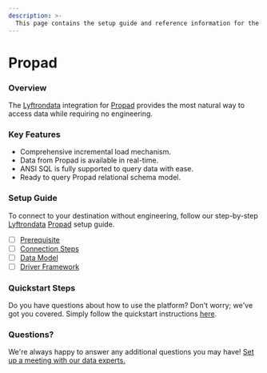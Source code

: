 ```yaml
---
description: >-
  This page contains the setup guide and reference information for the Propad source connector.
---
```


# Propad

### Overview

The [Lyftrondata](https://www.lyftrondata.com/) integration for [Propad](None) provides the most natural way to access data while requiring no engineering.

### Key Features

* Comprehensive incremental load mechanism.
* Data from Propad is available in real-time.&#x20;
* ANSI SQL is fully supported to query data with ease.
* Ready to query Propad relational schema model.

### Setup Guide

To connect to your destination without engineering, follow our step-by-step [Lyftrondata](https://www.lyftrondata.com/)  [Propad](None) setup guide.

* [ ] [Prerequisite](prerequisite.md)
* [ ] [Connection Steps](connection-steps.md)
* [ ] [Data Model](data-model/erd.md)
* [ ] [Driver Framework](driver-framework/)

### Quickstart Steps

Do you have questions about how to use the platform? Don't worry; we've got you covered. Simply follow the quickstart instructions [here](../README.md).

### Questions? <a href="#questions" id="questions"></a>

We're always happy to answer any additional questions you may have! [Set up a meeting with our data experts.](https://www.lyftrondata.com/book-a-meeting/)

